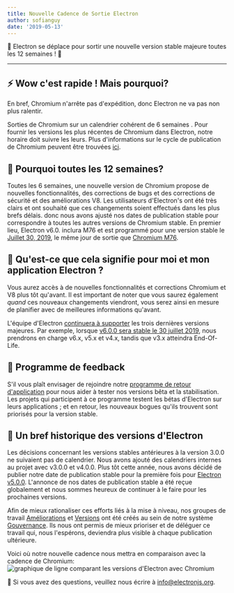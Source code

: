 ```yaml
---
title: Nouvelle Cadence de Sortie Electron
author: sofianguy
date: '2019-05-13'
---
```


🎉 Electron se déplace pour sortir une nouvelle version stable majeure toutes les 12 semaines ! 🎉

---

## ⚡ Wow c'est rapide ! Mais pourquoi?

En bref, Chromium n'arrête pas d'expédition, donc Electron ne va pas non plus ralentir.

Sorties de Chromium sur un calendrier cohérent de 6 semaines [](https://www.chromium.org/developers/calendar). Pour fournir les versions les plus récentes de Chromium dans Electron, notre horaire doit suivre les leurs. Plus d'informations sur le cycle de publication de Chromium peuvent être trouvées [ici](https://chromium.googlesource.com/chromium/src/+/master/docs/process/release_cycle.md).

## 🚀 Pourquoi toutes les 12 semaines?

Toutes les 6 semaines, une nouvelle version de Chromium propose de nouvelles fonctionnalités, des corrections de bugs et des corrections de sécurité et des améliorations V8. Les utilisateurs d'Electron's ont été très clairs et ont souhaité que ces changements soient effectués dans les plus brefs délais. donc nous avons ajusté nos dates de publication stable pour correspondre à toutes les autres versions de Chromium stable. En premier lieu, Electron v6.0. inclura M76 et est programmé pour une version stable le [Juillet 30, 2019](https://electronjs.org/docs/tutorial/electron-timelines#600-release-schedule), le même jour de sortie que [Chromium M76](https://www.chromestatus.com/features/schedule).

## 🚧 Qu'est-ce que cela signifie pour moi et mon application Electron ?

Vous aurez accès à de nouvelles fonctionnalités et corrections Chromium et V8 plus tôt qu'avant. Il est important de noter que vous saurez également _quand_ ces nouveaux changements viendront, vous serez ainsi en mesure de planifier avec de meilleures informations qu'avant.

L'équipe d'Electron [continuera à supporter](https://electronjs.org/docs/tutorial/support#supported-versions) les trois dernières versions majeures. Par exemple, lorsque [v6.0.0 sera stable le 30 juillet 2019](https://electronjs.org/docs/tutorial/electron-timelines#600-release-schedule), nous prendrons en charge v6.x, v5.x et v4.x, tandis que v3.x atteindra End-Of-Life.

## 💬 Programme de feedback

S'il vous plaît envisager de rejoindre notre [programme de retour d'application](https://electronjs.org/blog/app-feedback-program) pour nous aider à tester nos versions bêta et la stabilisation. Les projets qui participent à ce programme testent les bétas d'Electron sur leurs applications ; et en retour, les nouveaux bogues qu'ils trouvent sont priorisés pour la version stable.

## 📝 Un bref historique des versions d'Electron

Les décisions concernant les versions stables antérieures à la version 3.0.0 ne suivaient pas de calendrier. Nous avons ajouté des calendriers internes au projet avec v3.0.0 et v4.0.0. Plus tôt cette année, nous avons décidé de publier notre date de publication stable pour la première fois pour [Electron v5.0.0](https://electronjs.org/blog/electron-5-0-timeline). L'annonce de nos dates de publication stable a été reçue globalement et nous sommes heureux de continuer à le faire pour les prochaines versions.

Afin de mieux rationaliser ces efforts liés à la mise à niveau, nos groupes de travail [Améliorations](https://github.com/electron/governance/tree/master/wg-upgrades) et [Versions](https://github.com/electron/governance/tree/master/wg-releases) ont été créés au sein de notre système [Gouvernance](https://electronjs.org/blog/governance). Ils nous ont permis de mieux prioriser et de déléguer ce travail qui, nous l'espérons, deviendra plus visible à chaque publication ultérieure.

Voici où notre nouvelle cadence nous mettra en comparaison avec la cadence de Chromium:
<img alt="graphique de ligne comparant les versions d'Electron avec Chromium" src="https://user-images.githubusercontent.com/2138661/57543187-86340700-7308-11e9-9745-a9371bb29275.png" />

📨 Si vous avez des questions, veuillez nous écrire à [info@electronjs.org](mailto:info@electronjs.org).

